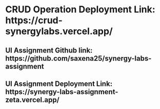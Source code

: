 <h1>CRUD Operation Deployment Link: https://crud-synergylabs.vercel.app/</h1>
<h2>UI Assignment Github link: https://github.com/saxena25/synergy-labs-assignment</h2>
<h2>UI Assignment Deployment Link: https://synergy-labs-assignment-zeta.vercel.app/</h2>
